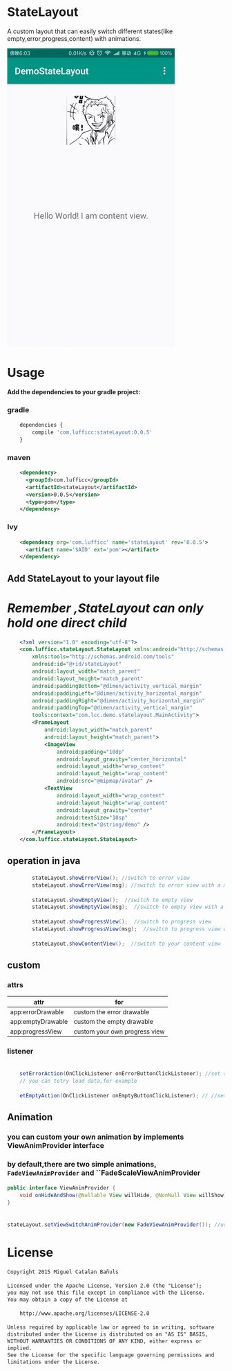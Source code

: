 # StateLayout
A custom layout that can easily switch different states(like empty,error,progress,content) with animations.


![gif](pics/state_layout.gif)



# Usage
**Add the dependencies to your gradle project:**

### gradle
``` javascript
	dependencies {
    	compile 'com.lufficc:stateLayout:0.0.5'
	}
```
### maven
``` xml
	<dependency>
      <groupId>com.lufficc</groupId>
      <artifactId>stateLayout</artifactId>
      <version>0.0.5</version>
      <type>pom</type>
    </dependency>
```
### Ivy
``` xml
	<dependency org='com.lufficc' name='stateLayout' rev='0.0.5'>
      <artifact name='$AID' ext='pom'></artifact>
    </dependency>
```

## Add StateLayout to your layout file
# *Remember ,StateLayout can only hold one direct child* #
```xml
    <?xml version="1.0" encoding="utf-8"?>
    <com.lufficc.stateLayout.StateLayout xmlns:android="http://schemas.android.com/apk/res/android"
        xmlns:tools="http://schemas.android.com/tools"
        android:id="@+id/stateLayout"
        android:layout_width="match_parent"
        android:layout_height="match_parent"
        android:paddingBottom="@dimen/activity_vertical_margin"
        android:paddingLeft="@dimen/activity_horizontal_margin"
        android:paddingRight="@dimen/activity_horizontal_margin"
        android:paddingTop="@dimen/activity_vertical_margin"
        tools:context="com.lcc.demo.statelayout.MainActivity">
        <FrameLayout
            android:layout_width="match_parent"
            android:layout_height="match_parent">
            <ImageView
                android:padding="10dp"
                android:layout_gravity="center_horizontal"
                android:layout_width="wrap_content"
                android:layout_height="wrap_content"
                android:src="@mipmap/avatar" />
            <TextView
                android:layout_width="wrap_content"
                android:layout_height="wrap_content"
                android:layout_gravity="center"
                android:textSize="18sp"
                android:text="@string/demo" />
        </FrameLayout>
    </com.lufficc.stateLayout.StateLayout>

```

## operation in java
``` java
        stateLayout.showErrorView(); //switch to error view
        stateLayout.showErrorView(msg); //switch to error view with a message

        stateLayout.showEmptyView();  //switch to empty view
        stateLayout.showEmptyView(msg);  //switch to empty view with a message

        stateLayout.showProgressView();  //switch to progress view
        stateLayout.showProgressView(msg);  //switch to progress view with a message

        stateLayout.showContentView();  //switch to your content view
```
## custom

### attrs

|    attr              |     for        |
|----------------------|----------------|
| app:errorDrawable  | custom the error drawable |
| app:emptyDrawable | custom the empty drawable        |
| app:progressView | custom your own progress view        |
### listener
``` java

    setErrorAction(OnClickListener onErrorButtonClickListener); //set a callback called where error view is clicked,
    // you can tetry load data,for example

    etEmptyAction(OnClickListener onEmptyButtonClickListener); // //set a callback called where empty view is clicked

```
## Animation

### you can custom your own animation by implements ViewAnimProvider interface
### by default,there are two simple animations, `FadeViewAnimProvider` and ``FadeScaleViewAnimProvider

``` java
public interface ViewAnimProvider {
    void onHideAndShow(@Nullable View willHide, @NonNull View willShow);
}


stateLayout.setViewSwitchAnimProvider(new FadeViewAnimProvider()); //user it

```


# License
	Copyright 2015 Miguel Catalan Bañuls

	Licensed under the Apache License, Version 2.0 (the "License");
	you may not use this file except in compliance with the License.
	You may obtain a copy of the License at

		http://www.apache.org/licenses/LICENSE-2.0

	Unless required by applicable law or agreed to in writing, software
	distributed under the License is distributed on an "AS IS" BASIS,
	WITHOUT WARRANTIES OR CONDITIONS OF ANY KIND, either express or implied.
	See the License for the specific language governing permissions and
	limitations under the License.